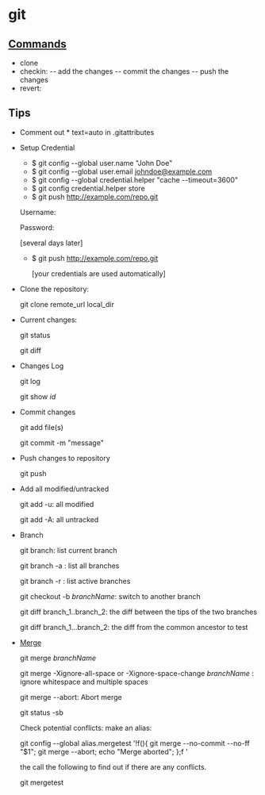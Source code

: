 git
======

## [Commands](https://git-scm.com/docs)
- clone
- checkin:
-- add the changes
-- commit the changes
-- push the changes
- revert:

## Tips
- Comment out * text=auto in .gitattributes
- Setup Credential
   - $ git config --global user.name "John Doe"
   - $ git config --global user.email johndoe@example.com
   - $ git config --global credential.helper "cache --timeout=3600"
   - $ git config credential.helper store
   - $ git push http://example.com/repo.git
  
    Username: <type your username>
  
    Password: <type your password>
  
    [several days later]
    
  - $ git push http://example.com/repo.git
    
    [your credentials are used automatically]
    
- Clone the repository:
    
    git clone remote_url local_dir
  
- Current changes:
   
   git status 
   
   git diff
   
-  Changes Log

   git log
   
   git show  _id_
   
- Commit changes

   git add file(s)
   
   git commit -m "message"

- Push changes to repository

   git push
   
- Add all modified/untracked

   git add -u: all modified
   
   git add -A:  all untracked
   
   
- Branch

   git branch:  list current branch
   
   git branch -a : list all branches
   
   git branch -r : list active branches
   
   git checkout -b $branchName$:  switch to another branch   
   
   git diff branch_1..branch_2: the diff between the tips of the two branches
   
   git diff branch_1...branch_2:  the diff from the common ancestor to test

- [Merge](https://git-scm.com/book/en/v2/Git-Tools-Advanced-Merging)

   git merge $branchName$
   
   git merge  -Xignore-all-space or -Xignore-space-change  $branchName$ : ignore whitespace and multiple spaces 
   
   git merge --abort:   Abort merge
   
   git status -sb
   
   Check potential conflicts: make an alias:

    git config --global alias.mergetest '!f(){ git merge --no-commit --no-ff "$1"; git merge --abort; echo "Merge aborted"; };f '

   the call the following to find out if there are any conflicts.

    git mergetest <branchname>

